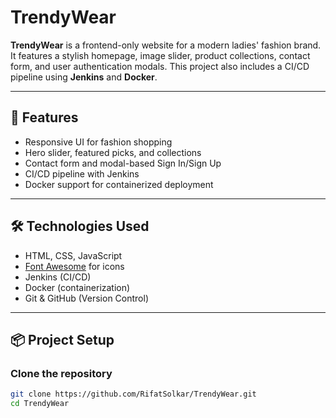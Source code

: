 # TrendyWear

**TrendyWear** is a frontend-only website for a modern ladies' fashion brand. It features a stylish homepage, image slider, product collections, contact form, and user authentication modals. This project also includes a CI/CD pipeline using **Jenkins** and **Docker**.

---

## 🚀 Features

- Responsive UI for fashion shopping
- Hero slider, featured picks, and collections
- Contact form and modal-based Sign In/Sign Up
- CI/CD pipeline with Jenkins
- Docker support for containerized deployment

---

## 🛠️ Technologies Used

- HTML, CSS, JavaScript
- [Font Awesome](https://fontawesome.com/) for icons
- Jenkins (CI/CD)
- Docker (containerization)
- Git & GitHub (Version Control)

---

## 📦 Project Setup

### Clone the repository

```bash
git clone https://github.com/RifatSolkar/TrendyWear.git
cd TrendyWear

